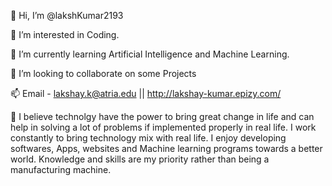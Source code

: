 👋 Hi, I’m @lakshKumar2193

👀 I’m interested in Coding.

🌱 I’m currently learning Artificial Intelligence and Machine Learning.

💞️ I’m looking to collaborate on some Projects

📫 Email - lakshay.k@atria.edu || http://lakshay-kumar.epizy.com/

💭 I believe technolgy have the power to bring great change in life and can help in solving a lot of problems if implemented properly in real life. I work constantly to bring technology mix with real life. I enjoy developing softwares, Apps, websites and Machine learning programs towards a better world. Knowledge and skills are my priority rather than being a manufacturing machine.
